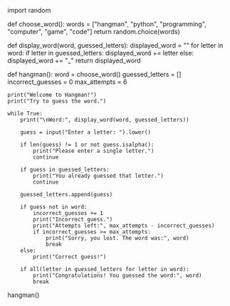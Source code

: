 import random

def choose_word():
    words = ["hangman", "python", "programming", "computer", "game", "code"]
    return random.choice(words)

def display_word(word, guessed_letters):
    displayed_word = ""
    for letter in word:
        if letter in guessed_letters:
            displayed_word += letter
        else:
            displayed_word += "_"
    return displayed_word

def hangman():
    word = choose_word()
    guessed_letters = []
    incorrect_guesses = 0
    max_attempts = 6

    print("Welcome to Hangman!")
    print("Try to guess the word.")

    while True:
        print("\nWord:", display_word(word, guessed_letters))

        guess = input("Enter a letter: ").lower()

        if len(guess) != 1 or not guess.isalpha():
            print("Please enter a single letter.")
            continue

        if guess in guessed_letters:
            print("You already guessed that letter.")
            continue

        guessed_letters.append(guess)

        if guess not in word:
            incorrect_guesses += 1
            print("Incorrect guess.")
            print("Attempts left:", max_attempts - incorrect_guesses)
            if incorrect_guesses >= max_attempts:
                print("Sorry, you lost. The word was:", word)
                break
        else:
            print("Correct guess!")

        if all(letter in guessed_letters for letter in word):
            print("Congratulations! You guessed the word:", word)
            break

hangman()
